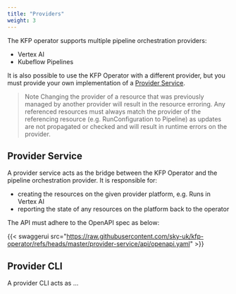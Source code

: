 ```yaml
---
title: "Providers"
weight: 3
---
```

The KFP operator supports multiple pipeline orchestration providers:
- Vertex AI
- Kubeflow Pipelines

It is also possible to use the KFP Operator with a different provider, but you must provide your own implementation of a [Provider Service](#provider-service).

> Note
Changing the provider of a resource that was previously managed by another provider will result in the resource erroring.
Any referenced resources must always match the provider of the referencing resource (e.g. RunConfiguration to Pipeline) as updates are not propagated or checked and will result in runtime errors on the provider. 


## Provider Service
A provider service acts as the bridge between the KFP Operator and the pipeline orchestration provider. It is responsible for:
- creating the resources on the given provider platform, e.g. Runs in Vertex AI
- reporting the state of any resources on the platform back to the operator

The API must adhere to the OpenAPI spec as below:

{{< swaggerui src="https://raw.githubusercontent.com/sky-uk/kfp-operator/refs/heads/master/provider-service/api/openapi.yaml" >}}


## Provider CLI
A provider CLI acts as ... 
